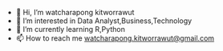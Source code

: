 - 👋 Hi, I’m watcharapong kitworrawut
- 👀 I’m interested in Data Analyst,Business,Technology
- 🌱 I’m currently learning R,Python
- 📫 How to reach me watcharapong.kitworrawut@gmail.com

<!---
kwatcharapong2543/kwatcharapong2543 is a ✨ special ✨ repository because its `README.md` (this file) appears on your GitHub profile.
You can click the Preview link to take a look at your changes.
--->
